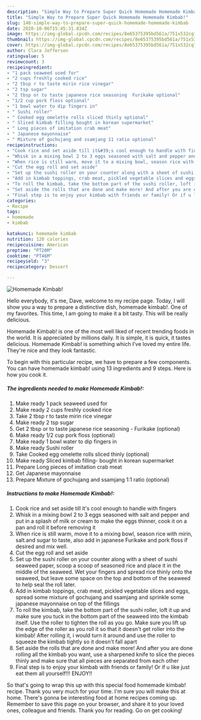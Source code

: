 ```yaml
---
description: "Simple Way to Prepare Super Quick Homemade Homemade Kimbab!"
title: "Simple Way to Prepare Super Quick Homemade Homemade Kimbab!"
slug: 140-simple-way-to-prepare-super-quick-homemade-homemade-kimbab
date: 2020-10-06T15:45:31.834Z
image: https://img-global.cpcdn.com/recipes/8e65375395bd561a/751x532cq70/homemade-kimbab-recipe-main-photo.jpg
thumbnail: https://img-global.cpcdn.com/recipes/8e65375395bd561a/751x532cq70/homemade-kimbab-recipe-main-photo.jpg
cover: https://img-global.cpcdn.com/recipes/8e65375395bd561a/751x532cq70/homemade-kimbab-recipe-main-photo.jpg
author: Clara Jefferson
ratingvalue: 5
reviewcount: 3
recipeingredient:
- "1 pack seaweed used for"
- "2 cups freshly cooked rice"
- "2 tbsp r to taste mirin rice vinegar"
- "2 tsp sugar"
- "2 tbsp or to taste japanese rice seasoning  Furikake optional"
- "1/2 cup pork floss optional"
- "1 bowl water to dip fingers in"
- " Sushi roller"
- " Cooked egg omelette rolls sliced thinly optional"
- " Sliced kimbab filling bought in korean supermarket"
- " Long pieces of imitation crab meat"
- " Japanese mayonnaise"
- " Mixture of gochujang and ssamjang 11 ratio optional"
recipeinstructions:
- "Cook rice and set aside till it&#39;s cool enough to handle with fingers"
- "Whisk in a mixing bowl 2 to 3 eggs seasoned with salt and pepper and put in a splash of milk or cream to make the eggs thinner, cook it on a pan and roll it before removing it"
- "When rice is still warm, move it to a mixing bowl, season rice with mirin, salt.and sugar to taste, also add in japanese Furikake and pork floss if desired and mix well."
- "Cut the egg roll and set aside"
- "Set up the sushi roller on your counter along with a sheet of sushi seaweed paper, scoop a scoop of seasoned rice and place it in the middle of the seaweed. Wet your fingers and spread rice thinly onto the seaweed, but leave some space on the top and bottom of the seaweed to help seal the roll later."
- "Add in kimbab toppings, crab meat, pickled vegetable slices and eggs, spread some mixture of gochujang and ssamjang and sprinkle some japanese mayonnaise on top of the fillings"
- "To roll the kimbab, take the bottom part of the sushi roller, loft it up and make sure you tuck in the bottom part of the seaweed into the kimbab itself. Use the roller to tighten the roll as you go. Make sure you lift up the edge of the roller as you roll it so that it doesn&#39;t get roller into the kimbab! After rolling it, i would turn it around and use the roller to squeeze the kimbab tightly so it doesn&#39;t fall apart"
- "Set aside the rolls that are done and make more! And after you are done rolling all the kimbab you want, use a sharpened knife to slice the pieces thinly and make sure that all pieces are separated from each other"
- "Final step is to enjoy your kimbab with friends or family! Or if u like just eat them all yourself!!! ENJOY!!"
categories:
- Recipe
tags:
- homemade
- kimbab

katakunci: homemade kimbab 
nutrition: 120 calories
recipecuisine: American
preptime: "PT20M"
cooktime: "PT46M"
recipeyield: "3"
recipecategory: Dessert

---
```



![Homemade Kimbab!](https://img-global.cpcdn.com/recipes/8e65375395bd561a/751x532cq70/homemade-kimbab-recipe-main-photo.jpg)

Hello everybody, it's me, Dave, welcome to my recipe page. Today, I will show you a way to prepare a distinctive dish, homemade kimbab!. One of my favorites. This time, I am going to make it a bit tasty. This will be really delicious.

Homemade Kimbab! is one of the most well liked of recent trending foods in the world. It is appreciated by millions daily. It is simple, it is quick, it tastes delicious. Homemade Kimbab! is something which I've loved my entire life. They're nice and they look fantastic.




To begin with this particular recipe, we have to prepare a few components. You can have homemade kimbab! using 13 ingredients and 9 steps. Here is how you cook it.

<!--inarticleads1-->

##### The ingredients needed to make Homemade Kimbab!:

1. Make ready 1 pack seaweed used for
1. Make ready 2 cups freshly cooked rice
1. Take 2 tbsp r to taste mirin rice vinegar
1. Make ready 2 tsp sugar
1. Get 2 tbsp or to taste japanese rice seasoning - Furikake (optional)
1. Make ready 1/2 cup pork floss (optional)
1. Make ready 1 bowl water to dip fingers in
1. Make ready  Sushi roller
1. Take  Cooked egg omelette rolls sliced thinly (optional)
1. Make ready  Sliced kimbab filling- bought in korean supermarket
1. Prepare  Long pieces of imitation crab meat
1. Get  Japanese mayonnaise
1. Prepare  Mixture of gochujang and ssamjang 1:1 ratio (optional)




<!--inarticleads2-->

##### Instructions to make Homemade Kimbab!:

1. Cook rice and set aside till it&#39;s cool enough to handle with fingers
1. Whisk in a mixing bowl 2 to 3 eggs seasoned with salt and pepper and put in a splash of milk or cream to make the eggs thinner, cook it on a pan and roll it before removing it
1. When rice is still warm, move it to a mixing bowl, season rice with mirin, salt.and sugar to taste, also add in japanese Furikake and pork floss if desired and mix well.
1. Cut the egg roll and set aside
1. Set up the sushi roller on your counter along with a sheet of sushi seaweed paper, scoop a scoop of seasoned rice and place it in the middle of the seaweed. Wet your fingers and spread rice thinly onto the seaweed, but leave some space on the top and bottom of the seaweed to help seal the roll later.
1. Add in kimbab toppings, crab meat, pickled vegetable slices and eggs, spread some mixture of gochujang and ssamjang and sprinkle some japanese mayonnaise on top of the fillings
1. To roll the kimbab, take the bottom part of the sushi roller, loft it up and make sure you tuck in the bottom part of the seaweed into the kimbab itself. Use the roller to tighten the roll as you go. Make sure you lift up the edge of the roller as you roll it so that it doesn&#39;t get roller into the kimbab! After rolling it, i would turn it around and use the roller to squeeze the kimbab tightly so it doesn&#39;t fall apart
1. Set aside the rolls that are done and make more! And after you are done rolling all the kimbab you want, use a sharpened knife to slice the pieces thinly and make sure that all pieces are separated from each other
1. Final step is to enjoy your kimbab with friends or family! Or if u like just eat them all yourself!!! ENJOY!!




So that's going to wrap this up with this special food homemade kimbab! recipe. Thank you very much for your time. I'm sure you will make this at home. There's gonna be interesting food at home recipes coming up. Remember to save this page on your browser, and share it to your loved ones, colleague and friends. Thank you for reading. Go on get cooking!
